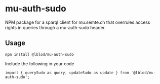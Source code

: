 # mu-auth-sudo
NPM package for a sparql client for mu.semte.ch that overrules access rights in queries through a mu-auth-sudo header.

## Usage
```
npm install @lblod/mu-auth-sudo
```

Include the following in your code
```
import { querySudo as query, updateSudo as update } from '@lblod/mu-auth-sudo';
```
